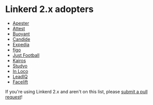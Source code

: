# Linkerd 2.x adopters

- [Apester](https://apester.com)
- [Attest](https://www.askattest.com)
- [Buoyant](https://buoyant.io)
- [Candide](https://candidegardening.com)
- [Expedia](https://www.expedia.com)
- [figo](https://www.figo.io/)
- [Just Football](https://justfootball.io)
- [Kairos](https://kairos.com)
- [Studyo](https://studyo.co)
- [In Loco](https://inloco.com.br/en/)
- [LeadIQ](https://leadiq.com)
- [Facelift](https://www.facelift-bbt.com/en)

If you're using Linkerd 2.x and aren't on this list, please [submit a pull
request](https://github.com/linkerd/linkerd2/pulls)!

